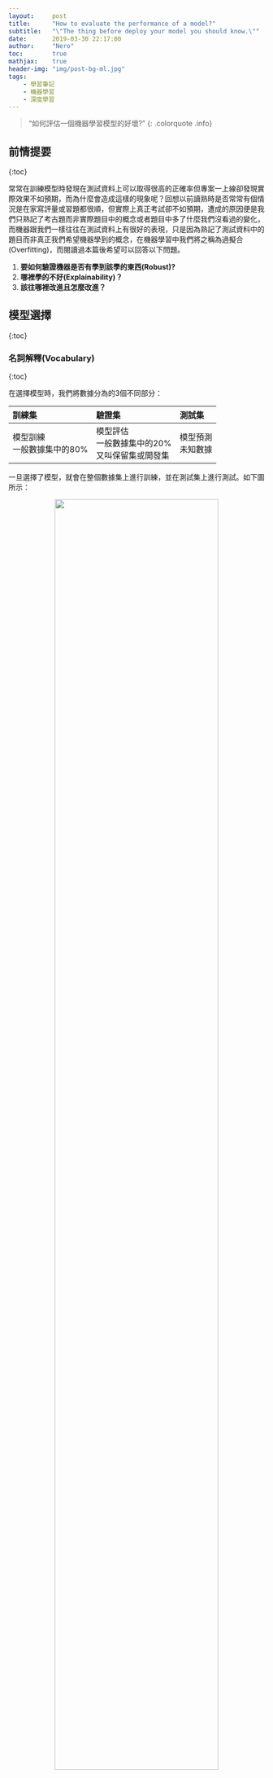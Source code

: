 ```yaml
---
layout:     post
title:      "How to evaluate the performance of a model?"
subtitle:   "\"The thing before deploy your model you should know.\""
date:       2019-03-30 22:17:00
author:     "Nero"
toc:        true
mathjax:    true
header-img: "img/post-bg-ml.jpg"
tags:
    - 學習筆記
    - 機器學習
    - 深度學習
---
```

> “如何評估一個機器學習模型的好壞?”
{: .colorquote .info}

## 前情提要
{:toc}

常常在訓練模型時發現在測試資料上可以取得很高的正確率但專案一上線卻發現實際效果不如預期，而為什麼會造成這樣的現象呢？回想以前讀熟時是否常常有個情況是在家寫評量或習題都很順，但實際上真正考試卻不如預期，遭成的原因便是我們只熟記了考古題而非實際題目中的概念或者題目中多了什麼我們沒看過的變化，而機器跟我們一樣往往在測試資料上有很好的表現，只是因為熟記了測試資料中的題目而非真正我們希望機器學到的概念，在機器學習中我們將之稱為過擬合(Overfitting)，而閱讀過本篇後希望可以回答以下問題。

1. **要如何驗證機器是否有學到該學的東西(Robust)?**
2. **哪裡學的不好(Explainability)？**
3. **該往哪裡改進且怎麼改進？**

## 模型選擇
{:toc}

### 名詞解釋(Vocabulary)
{:toc}

在選擇模型時，我們將數據分為的3個不同部分：

| **訓練集** | **驗證集** | **測試集** |
|:---  |:---  |:---  |
|模型訓練<br>一般數據集中的80% |模型評估<br>一般數據集中的20%<br>又叫保留集或開發集 |模型預測<br>未知數據 |

一旦選擇了模型，就會在整個數據集上進行訓練，並在測試集上進行測試。如下圖所示：

<p align="center">
  <img width="80%" height="80%" src="https://raw.githubusercontent.com/NeroCube/nerocube.github.io/master/img/in-post/2019-03-30-how-to-evaluate-a-model/train-val-test-zh-tw.png">
</p>

### 交叉驗證(Cross-validation)
{:toc}

交叉驗證，簡稱 CV，是一種不必特別依賴於初始訓練集的模型選擇方法。下表匯總了幾種不同的方式：

| **k-fold** | **Leave-p-out** |
|:---  |:---  |
|在 k-1 份上訓練，並在剩於的那份上評定<br>同常 k=5 or 10|在 n-p 份資料上訓練，並在剩於的 p 份上評定<br>當 p=1 時，稱作 **leave-one-out** |

最常用的方法稱為 k 折疊交叉驗證，並將訓練數據分成 k 個折疊以在一個折疊上驗證模型，同時在 k-1 個其他折疊上訓練模型，所有這些 k 次。 然後將誤差在 k 倍上平均，並命名為交叉驗證錯誤。

<p align="center">
  <img width="80%" height="80%" src="https://raw.githubusercontent.com/NeroCube/nerocube.github.io/master/img/in-post/2019-03-30-how-to-evaluate-a-model/cross-validation-zh-tw.png">
</p>

### 正則化(Regularization)
{:toc}

正則化過程目的在於避免模型過度擬合訓練資料，從而處理高方差問題(high variance issues)。 下表總結了不同類型的常用正則化技術：

| **LASSO** | **Ridge** | **Elastic Net** |
|:---  |:---  |:---  |
| 將係數縮小為0<br>有利於變量選擇 | 使係數更小| 在變量選擇和小係數之間進行權衡 |
|<img width="226" height="226" src="https://raw.githubusercontent.com/NeroCube/nerocube.github.io/master/img/in-post/2019-03-30-how-to-evaluate-a-model/lasso.png">|<img width="226" height="226" src="https://raw.githubusercontent.com/NeroCube/nerocube.github.io/master/img/in-post/2019-03-30-how-to-evaluate-a-model/ridge.png">|<img width="226" height="226" src="https://raw.githubusercontent.com/NeroCube/nerocube.github.io/master/img/in-post/2019-03-30-how-to-evaluate-a-model/elastic-net.png">|
| $...+\lambda\|\|\theta\|\|_1 $<br>$\lambda\in\mathbb{R}$|$...+\lambda\|\|\theta\|\|_2^2$<br>$ \lambda\in\mathbb{R}$|$...+\lambda\Big[(1-\alpha)\|\|\theta\|\|_1+\alpha\|\|\theta\|\|_2^2\Big]$<br>$\lambda\in\mathbb{R},\alpha\in[0,1]$|

## 分類指標
{:toc}

在處理二元分類問題時，以下為一些常見的評估指標。

### 混沌矩陣(Confusion matrix)
{:toc}

<p align="center">
  <img width="80%" height="80%" src="https://raw.githubusercontent.com/NeroCube/nerocube.github.io/master/img/in-post/2019-03-30-how-to-evaluate-a-model/confusion-matrix.png">
</p>

### 主要測量指標
{:toc}

|**性能指標**|**公式**|**說明**|
|:--:  |:--:  |:---  |
|準確率（accuracy）|$\displaystyle\frac{\textrm{TP}+\textrm{TN}}{\textrm{TP}+\textrm{TN}+\textrm{FP}+\textrm{FN}}$|正確預測的數量除以預測總數。|
|類別精度（precision）|$\displaystyle\frac{\textrm{TP}}{\textrm{TP}+\textrm{FP}}$|以 Positive 為例，表示當模型判斷一個點屬於該類的情況下，判斷結果的可信程度。|
|類別召回率（recall）|$\displaystyle\frac{\textrm{TP}}{\textrm{TP}+\textrm{FN}}$|以 Positive 為例，表示模型能夠檢測到該類的比率。|
|F1 分數 (F1 score)|$\displaystyle\frac{2 \textrm{TP}}{2 \textrm{TP}+\textrm{FP}+\textrm{FN}}$|以 Positive 為例，混合度量，對於不平衡類別非常有效。|

**對於一個給定類，精度和召回率的不同組合如下：**

- 高精度+高召回率：模型能夠很好地檢測該類。
- 高精度+低召回率：模型不能很好地檢測該類，但是在它檢測到這個類時，判斷結果是高度可信的。
- 低精度+高召回率：模型能夠很好地檢測該類，但檢測結果中也包含其他類的點。
- 低精度+低召回率：模型不能很好地檢測該類。


### ROC
{:toc}

受試者工作曲線，又叫做 ROC 曲線，它使用真正例率 (True Positive Rate) 作為縱軸和假正例率 (False Positive Rate ) 作為橫軸並且進過調整閾值繪製出來。下表匯總了這些度量標準：

|**性能指標**|**公式**|**等價形式**|
|:--:  |:--:  |:--  |
|True Positive Rate <br>(TPR)|$\displaystyle\frac{\textrm{TP}}{\textrm{TP}+\textrm{FN}}$|Recall, sensitivity|
|False Positive Rate <br>(FPR)|$\displaystyle\frac{\textrm{FP}}{\textrm{TN}+\textrm{FP}}$|1-specificity|

<p align="center">
  <img width="90%" height="90%" src="https://raw.githubusercontent.com/NeroCube/nerocube.github.io/master/img/in-post/2019-03-30-how-to-evaluate-a-model/roc-benchmark.png">
</p>

有效性不同的模型的 ROC 曲線圖示。左側模型必須犧牲很多精度才能獲得高召回率；右側模型非常有效，可以在保持高精度的同時達到高召回率。

### AUC
{:toc}

AUROC（Area Under the ROC），即ROC曲線下面積。可以看出，AUROC 在最佳情況下將趨近於1.0(近於0.0也是辨識能力佳的模型，但須將曲線反向)，而在最壞情況下降趨向於0.5。同樣，一個好的 AUROC 分數意味著我們評估的模型並沒有為獲得某個類（通常是少數類）的高召回率而犧牲很多精度。

<p align="center">
  <img width="90%" height="90%" src="https://raw.githubusercontent.com/NeroCube/nerocube.github.io/master/img/in-post/2019-03-30-how-to-evaluate-a-model/roc-auc-zh-tw.png">
</p>

## 回歸指標
{:toc}

### 基本性能指標 
{:toc}

給定一個回歸模型  $f$ ，下面的度量標准通常用來評估模型的性能。

|**性能指標**|**公式**|**說明**|
|:--:  |:--:  |:--  |
|均方根誤差(RMSE)|<img width="226" height="226" src="https://raw.githubusercontent.com/NeroCube/nerocube.github.io/master/img/in-post/2019-03-30-how-to-evaluate-a-model/rmse.png">|RMSE 是衡量回歸模型錯誤率的常用公式。但是它只能在以相同單位測量誤差的模型之間進行比較。|
|相對平方誤差(RSE)|<img width="226" height="226" src="https://raw.githubusercontent.com/NeroCube/nerocube.github.io/master/img/in-post/2019-03-30-how-to-evaluate-a-model/rse.png">|與 RMSE 不同，可以在不同單位測量誤差的模型之間比較相對平方誤差(RSE)。|
|平均絕對誤差(MAE)|<img width="226" height="226" src="https://raw.githubusercontent.com/NeroCube/nerocube.github.io/master/img/in-post/2019-03-30-how-to-evaluate-a-model/mae.png">|平均絕對誤差(MAE)與原始數據具有相同的單位，並且只能在以相同單位測量誤差的模型之間進行比較。它的大小通常與RMSE相似，但略小。|
|相對絕對誤差(RAE)|<img width="226" height="226" src="https://raw.githubusercontent.com/NeroCube/nerocube.github.io/master/img/in-post/2019-03-30-how-to-evaluate-a-model/rae.png">|與 RSE 一樣，可以在不同單位測量誤差的模型之間比較相對絕對誤差(RAE)。|

**a = actual target, p = predicted target**

### 確定性係數 
{:toc}

確定性係數，記作 $R^2$ 或 $r^2$，提供了模型複現觀測結果的能力，如果回歸模型是“完美的”，則 SSE 為零，並且 $R^2$ 為 1。如果回歸模型是完全失敗，則 SSE 等於 SST，沒有方差被回歸解釋，並且 $R^2$ 為零。相關公式定義如下：

<p align="center">
$\boxed{R^2=\frac{\textrm{SSR}}{\textrm{SST}}=1-\frac{\textrm{SSE}}{\textrm{SST}}}$
</p>


|**性能指標**|**公式**|
|:--  |:--  |
|總平方和<br>(Sum of Squares Total)| $\displaystyle\textrm{SST}=\sum_{i=1}^m(y_i-\overline{y})^2$|
|迴歸平方和<br>(Sum of Squares Regression)| $\displaystyle\textrm{SSR}=\sum_{i=1}^m(f(x_i)-\overline{y})^2$|
|平方誤差和<br>(Sum of Squares Error)|$\displaystyle\textrm{SSE}=\sum_{i=1}^m(y_i-f(x_i))^2$|

### 主要性能度量 

以下性能度量通過考慮變量 n 的數量，常用於評估回歸模型的性能：

|**Mallow's CP**|**AIC**|**BIC**|**Adjusted$R^2$**|
|:--:|:--:|:--:|:--:|:--:|
|$\displaystyle\frac{\textrm{SSR}+2(n+1)\widehat{\sigma}^2}{m}$|$\displaystyle2\Big[(n+2)-\log(L)\Big]$|$\displaystyle\log(m)(n+2)-2\log(L)$|$\displaystyle1-\frac{(1-R^2)(m-1)}{m-n-1}$|

$L$ 代表近似，$\widehat \sigma^2$ 代表方差估計。

## 診斷與改善
{:toc}

### 偏差(Bias)
{:toc}

模型的偏差(Bias)指的是根據訓練資料學習出的模型在輸出預測結果時與真實樣本的差距。

### 方差(Variance)
{:toc}

模型的方差(Variance)指的是根據訓練資料學習出的模型在輸出預測結果時的變異程度(類別數)。

<p align="center">
  <img width="75%" height="75%" src="https://raw.githubusercontent.com/NeroCube/nerocube.github.io/master/img/in-post/2019-03-30-how-to-evaluate-a-model/bais-variance.png">
</p>

**一個分類動物圖片的 model 來說明上圖的四種狀況，說明如下：**
- Low Bias & Low Variance: 我們丟入一百張狗的圖片，model 預測的結果都是狗這個類別，即靶心處。
- Low Bias & High Variance: 我們丟入一百張狗的圖片，model 預測的結果有貓有狗但結果都分佈在這兩個類別。
- High Bias & Low Variance: 我們丟入一百張狗的圖片，model 預測的結果都是貓這個類別，即藍圈處。
- High Bias & High Variance: 我們丟入一百張狗的圖片，model 預測的結果有貓有鳥等其他類別，但因 Bias 所以沒有我們預期的結果狗。

### 偏差/方差權衡(Bias/Variance tradeoff)
{:toc}

<p align="center">
  <img width="75%" height="75%" src="https://raw.githubusercontent.com/NeroCube/nerocube.github.io/master/img/in-post/2019-03-30-how-to-evaluate-a-model/model-complexity.png">
</p>

如上圖，如果我們的模型太簡單並且參數很少，那麼它可能具有 High Bias 和 Low Variance。另一方面，如果我們的模型具有大量參數，那麼它將具有 High Variance 和 Low Variance。因此，我們需要找到正確/良好的平衡，而不會過度擬合(overfitting)或欠擬合(underfitting)數據。

|      |**Underfitting**|**Just right**|**Overfitting**|
|:--|:--|:--|:--|
|症狀|• 高訓練誤差<br>• 訓練誤差接近測試誤差<br>• 高偏差|• 訓練誤差略低於測試誤差|• 極低訓練誤差<br>• 訓練誤差遠低於測試誤差<br>• 高方差|
|回歸圖例|<img width="150" height="150" src="https://raw.githubusercontent.com/NeroCube/nerocube.github.io/master/img/in-post/2019-03-30-how-to-evaluate-a-model/regression-underfit.png">|<img width="150" height="150" src="https://raw.githubusercontent.com/NeroCube/nerocube.github.io/master/img/in-post/2019-03-30-how-to-evaluate-a-model/regression-just-right.png">|<img width="150" height="150" src="https://raw.githubusercontent.com/NeroCube/nerocube.github.io/master/img/in-post/2019-03-30-how-to-evaluate-a-model/regression-overfit.png">|
|分類圖例|<img width="150" height="150" src="https://raw.githubusercontent.com/NeroCube/nerocube.github.io/master/img/in-post/2019-03-30-how-to-evaluate-a-model/classification-underfit.png">|<img width="150" height="150" src="https://raw.githubusercontent.com/NeroCube/nerocube.github.io/master/img/in-post/2019-03-30-how-to-evaluate-a-model/classification-just-right.png">|<img width="150" height="150" src="https://raw.githubusercontent.com/NeroCube/nerocube.github.io/master/img/in-post/2019-03-30-how-to-evaluate-a-model/classification-overfit.png">|
|深度學習圖例|<img width="150" height="150" src="https://raw.githubusercontent.com/NeroCube/nerocube.github.io/master/img/in-post/2019-03-30-how-to-evaluate-a-model/deep-learning-underfit.png">|<img width="150" height="150" src="https://raw.githubusercontent.com/NeroCube/nerocube.github.io/master/img/in-post/2019-03-30-how-to-evaluate-a-model/deep-learning-just-right.png">|<img width="150" height="150" src="https://raw.githubusercontent.com/NeroCube/nerocube.github.io/master/img/in-post/2019-03-30-how-to-evaluate-a-model/deep-learning-overfit.png">|
|補救措施|• 模型複雜性<br>• 添加更多特徵<br>• 訓練更長時間||• 實施正則化<br>• 獲得更多數據|

## 參考資料
{:toc}

- [CS 229 ― Machine Learning by Stanford](https://stanford.edu/~shervine/teaching/cs-229/)

- [Handling imbalanced datasets in machine learning](https://towardsdatascience.com/handling-imbalanced-datasets-in-machine-learning-7a0e84220f28)

- [Understanding the Bias-Variance Tradeoff](http://scott.fortmann-roe.com/docs/BiasVariance.html)

- [Stanford 機器學習](https://www.coursera.org/learn/machine-learning)

- [REGULARIZATION: An important concept in Machine Learning](https://towardsdatascience.com/regularization-an-important-concept-in-machine-learning-5891628907ea)

- [Model Evaluation - Regression](https://www.saedsayad.com/model_evaluation_r.htm)

- [imbalanced-learn](https://imbalanced-learn.org/en/stable/index.html)

- [Understanding the Bias-Variance Tradeoff](http://scott.fortmann-roe.com/docs/BiasVariance.html)